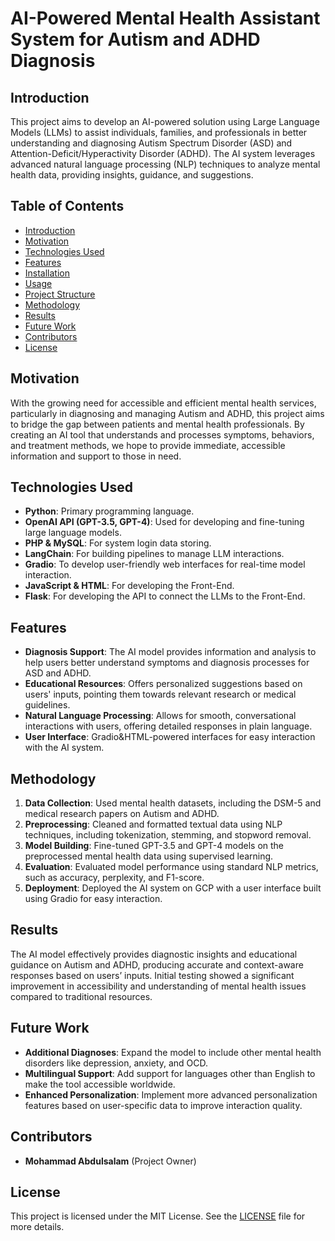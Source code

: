 # AI-Powered Mental Health Assistant System for Autism and ADHD Diagnosis

## Introduction

This project aims to develop an AI-powered solution using Large Language Models (LLMs) to assist individuals, families, and professionals in better understanding and diagnosing Autism Spectrum Disorder (ASD) and Attention-Deficit/Hyperactivity Disorder (ADHD). The AI system leverages advanced natural language processing (NLP) techniques to analyze mental health data, providing insights, guidance, and suggestions.

## Table of Contents
- [Introduction](#introduction)
- [Motivation](#motivation)
- [Technologies Used](#technologies-used)
- [Features](#features)
- [Installation](#installation)
- [Usage](#usage)
- [Project Structure](#project-structure)
- [Methodology](#methodology)
- [Results](#results)
- [Future Work](#future-work)
- [Contributors](#contributors)
- [License](#license)

## Motivation

With the growing need for accessible and efficient mental health services, particularly in diagnosing and managing Autism and ADHD, this project aims to bridge the gap between patients and mental health professionals. By creating an AI tool that understands and processes symptoms, behaviors, and treatment methods, we hope to provide immediate, accessible information and support to those in need.

## Technologies Used

- **Python**: Primary programming language.
- **OpenAI API (GPT-3.5, GPT-4)**: Used for developing and fine-tuning large language models.
- **PHP & MySQL**: For system login data storing.
- **LangChain**: For building pipelines to manage LLM interactions.
- **Gradio**: To develop user-friendly web interfaces for real-time model interaction.
- **JavaScript & HTML**: For developing the Front-End.
- **Flask**: For developing the API to connect the LLMs to the Front-End.

## Features

- **Diagnosis Support**: The AI model provides information and analysis to help users better understand symptoms and diagnosis processes for ASD and ADHD.
- **Educational Resources**: Offers personalized suggestions based on users' inputs, pointing them towards relevant research or medical guidelines.
- **Natural Language Processing**: Allows for smooth, conversational interactions with users, offering detailed responses in plain language.
- **User Interface**: Gradio&HTML-powered interfaces for easy interaction with the AI system.


## Methodology

1. **Data Collection**: Used mental health datasets, including the DSM-5 and medical research papers on Autism and ADHD.
2. **Preprocessing**: Cleaned and formatted textual data using NLP techniques, including tokenization, stemming, and stopword removal.
3. **Model Building**: Fine-tuned GPT-3.5 and GPT-4 models on the preprocessed mental health data using supervised learning.
4. **Evaluation**: Evaluated model performance using standard NLP metrics, such as accuracy, perplexity, and F1-score.
5. **Deployment**: Deployed the AI system on GCP with a user interface built using Gradio for easy interaction.

## Results

The AI model effectively provides diagnostic insights and educational guidance on Autism and ADHD, producing accurate and context-aware responses based on users’ inputs. Initial testing showed a significant improvement in accessibility and understanding of mental health issues compared to traditional resources.

## Future Work

- **Additional Diagnoses**: Expand the model to include other mental health disorders like depression, anxiety, and OCD.
- **Multilingual Support**: Add support for languages other than English to make the tool accessible worldwide.
- **Enhanced Personalization**: Implement more advanced personalization features based on user-specific data to improve interaction quality.

## Contributors

- **Mohammad Abdulsalam** (Project Owner)
  
## License

This project is licensed under the MIT License. See the [LICENSE](LICENSE) file for more details.

